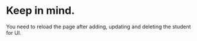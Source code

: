 # Keep in mind.
You need to reload the page after adding, updating and deleting the student for UI.
